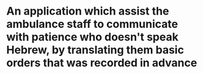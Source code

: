 # An application which assist the ambulance staff to communicate with patience who doesn't speak Hebrew, by translating them basic orders that was recorded in advance

